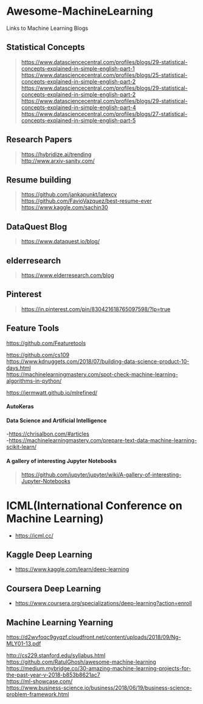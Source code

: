 # Awesome-MachineLearning  
Links to Machine Learning Blogs  

## Statistical Concepts  
> https://www.datasciencecentral.com/profiles/blogs/29-statistical-concepts-explained-in-simple-english-part-1  
> https://www.datasciencecentral.com/profiles/blogs/25-statistical-concepts-explained-in-simple-english-part-2  
> https://www.datasciencecentral.com/profiles/blogs/29-statistical-concepts-explained-in-simple-english-part-2  
> https://www.datasciencecentral.com/profiles/blogs/29-statistical-concepts-explained-in-simple-english-part-4  
> https://www.datasciencecentral.com/profiles/blogs/27-statistical-concepts-explained-in-simple-english-part-5  

## Research Papers  
> https://hybridize.ai/trending  
> http://www.arxiv-sanity.com/  

## Resume building  
> https://github.com/jankapunkt/latexcv  
> https://github.com/FavioVazquez/best-resume-ever 
> https://www.kaggle.com/sachin30  

## DataQuest Blog  
> https://www.dataquest.io/blog/  


## elderresearch  
> https://www.elderresearch.com/blog  

## Pinterest  
> https://in.pinterest.com/pin/830421618765097598/?lp=true  

## Feature Tools
https://github.com/Featuretools  

https://github.com/cs109  
https://www.kdnuggets.com/2018/07/building-data-science-product-10-days.html  
https://machinelearningmastery.com/spot-check-machine-learning-algorithms-in-python/  

https://jermwatt.github.io/mlrefined/  

#### AutoKeras


#### Data Science and Artificial Intelligence  
-https://chrisalbon.com/#articles  
-https://machinelearningmastery.com/prepare-text-data-machine-learning-scikit-learn/  

#### A gallery of interesting Jupyter Notebooks
> https://github.com/jupyter/jupyter/wiki/A-gallery-of-interesting-Jupyter-Notebooks

# ICML(International Conference on Machine Learning)  
* https://icml.cc/

## Kaggle Deep Learning  
* https://www.kaggle.com/learn/deep-learning  

## Coursera Deep Learning  
* https://www.coursera.org/specializations/deep-learning?action=enroll  

## Machine Learning Yearning  
https://d2wvfoqc9gyqzf.cloudfront.net/content/uploads/2018/09/Ng-MLY01-13.pdf  


http://cs229.stanford.edu/syllabus.html  
https://github.com/RatulGhosh/awesome-machine-learning  
https://medium.mybridge.co/30-amazing-machine-learning-projects-for-the-past-year-v-2018-b853b8621ac7  
https://ml-showcase.com/  
https://www.business-science.io/business/2018/06/19/business-science-problem-framework.html  
